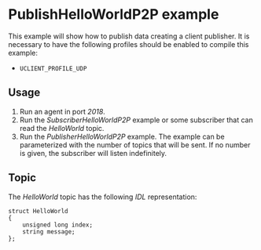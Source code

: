 # PublishHelloWorldP2P example

This example will show how to publish data creating a client publisher.
It is necessary to have the following profiles should be enabled to compile this example:

- `UCLIENT_PROFILE_UDP`

## Usage
1. Run an agent in port *2018*.
2. Run the *SubscriberHelloWorldP2P* example or some subscriber that can read the *HelloWorld* topic.
3. Run the *PublisherHelloWorldP2P* example.
   The example can be parameterized with the number of topics that will be sent.
   If no number is given, the subscriber will listen indefinitely.

## Topic

The *HelloWorld* topic has the following *IDL* representation:

```
struct HelloWorld
{
	unsigned long index;
	string message;
};
```

